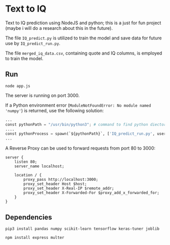 # Text to IQ

Text to IQ prediction using NodeJS and python; this is a just for fun project (maybe i will do a research about this in the future).

The file ```IQ_predict.py``` is utilized to train the model and save data for future use by ```IQ_predict_run.py```.

The file ```merged_iq_data.csv```, containing quote and IQ columns, is employed to train the model.

## Run

```node app.js```

The server is running on port 3000.

If a Python environment error (```ModuleNotFoundError: No module named 'numpy'```) is returned, use the following solution:

```python
...
const pythonPath = "/usr/bin/python3"; # command to find python diectorty: $ where python3
....
const pythonProcess = spawn(`${pythonPath}`, ['IQ_predict_run.py', userInput]);
...

 ```

A Reverse Proxy can be used to forward requests from port 80 to 3000:

```
server {
    listen 80;
    server_name localhost;

    location / {
        proxy_pass http://localhost:3000;
        proxy_set_header Host $host;
        proxy_set_header X-Real-IP $remote_addr;
        proxy_set_header X-Forwarded-For $proxy_add_x_forwarded_for;
    }
}
```

## Dependencies

```
pip3 install pandas numpy scikit-learn tensorflow keras-tuner joblib
```

```
npm install express multer
```

